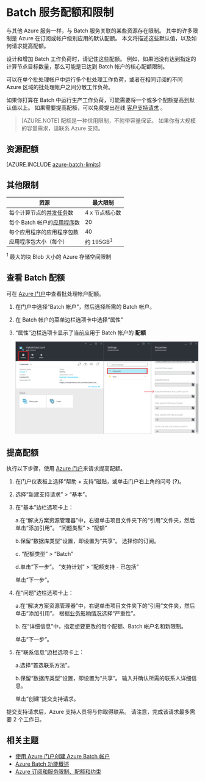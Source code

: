 <properties
    pageTitle="Azure Batch 服务配额和限制 | Azure"
    description="了解默认的 Azure Batch 配额、限制和约束，以及如何请求提高配额"
    services="batch"
    documentationcenter=""
    author="tamram"
    manager="timlt"
    editor="" />
<tags
    ms.assetid="28998df4-8693-431d-b6ad-974c2f8db5fb"
    ms.service="batch"
    ms.workload="big-compute"
    ms.tgt_pltfrm="na"
    ms.devlang="na"
    ms.topic="article"
    ms.date="03/24/2017"
    wacn.date="05/15/2017"
    ms.author="tamram"
    ms.custom="H1Hack27Feb2017"
    ms.translationtype="Human Translation"
    ms.sourcegitcommit="457fc748a9a2d66d7a2906b988e127b09ee11e18"
    ms.openlocfilehash="d87d4761c7b83b6f107e12b924281660d6b033f3"
    ms.contentlocale="zh-cn"
    ms.lasthandoff="05/05/2017" />

# <a name="batch-service-quotas-and-limits"></a>Batch 服务配额和限制

与其他 Azure 服务一样，与 Batch 服务关联的某些资源存在限制。 其中的许多限制是 Azure 在订阅或帐户级别应用的默认配额。 本文将描述这些默认值，以及如何请求提高配额。

设计和增加 Batch 工作负荷时，请记住这些配额。 例如，如果池没有达到指定的计算节点目标数量，那么可能是已达到 Batch 帐户的核心配额限制。

可以在单个批处理帐户中运行多个批处理工作负荷，或者在相同订阅的不同 Azure 区域的批处理帐户之间分散工作负荷。

如果你打算在 Batch 中运行生产工作负荷，可能需要将一个或多个配额提高到默认值以上。 如果需要提高配额，可以免费提出在线 [客户支持请求](#increase-a-quota) 。

> [AZURE.NOTE]
> 配额是一种信用限制，不附带容量保证。 如果你有大规模的容量需求，请联系 Azure 支持。
> 
> 

## <a name="resource-quotas"></a>资源配额
[AZURE.INCLUDE [azure-batch-limits](../../includes/azure-batch-limits.md)]

## <a name="other-limits"></a>其他限制
| **资源** | **最大限制** |
| --- | --- |
| 每个计算节点的[并发任务](/documentation/articles/batch-parallel-node-tasks/)数 |4 x 节点核心数 |
| 每个 Batch 帐户的[应用程序](/documentation/articles/batch-application-packages/)数 |20 |
| 每个应用程序的应用程序包数 |40 |
| 应用程序包大小（每个） |约 195GB<sup>1</sup> |

<sup>1</sup> 最大的块 Blob 大小的 Azure 存储空间限制

## <a name="view-batch-quotas"></a>查看 Batch 配额
可在 [Azure 门户][portal]中查看批处理帐户配额。

1. 在门户中选择“Batch 帐户”，然后选择所需的 Batch 帐户。
2. 在 Batch 帐户的菜单边栏选项卡中选择“属性”
3. “属性”边栏选项卡显示了当前应用于 Batch 帐户的 **配额**
   
    ![Batch 帐户配额][account_quotas]

## <a name="increase-a-quota"></a>提高配额
执行以下步骤，使用 [Azure 门户][portal]来请求提高配额。

1. 在门户仪表板上选择“帮助 + 支持”磁贴，或单击门户右上角的问号 (**?**)。
2. 选择“新建支持请求” > “基本”。
3. 在“基本”边栏选项卡上：
   
    a.在“解决方案资源管理器”中，右键单击项目文件夹下的“引用”文件夹，然后单击“添加引用”。 “问题类型” > “配额”
   
    b.保留“数据库类型”设置，即设置为“共享”。 选择你的订阅。
   
    c. “配额类型” > “Batch”
   
    d.单击“下一步”。 “支持计划” > “配额支持 - 已包括”
   
    单击“下一步”。
4. 在“问题”边栏选项卡上：
   
    a.在“解决方案资源管理器”中，右键单击项目文件夹下的“引用”文件夹，然后单击“添加引用”。 根据[业务影响情况][support_sev]选择“严重性”。
   
    b. 在“详细信息”中，指定想要更改的每个配额、Batch 帐户名和新限制。
   
    单击“下一步”。
5. 在“联系信息”边栏选项卡上：
   
    a.选择“首选联系方法”。
   
    b.保留“数据库类型”设置，即设置为“共享”。 输入并确认所需的联系人详细信息。
   
    单击“创建”提交支持请求。

提交支持请求后，Azure 支持人员将与你取得联系。 请注意，完成该请求最多需要 2 个工作日。

## <a name="related-topics"></a>相关主题
- [使用 Azure 门户创建 Azure Batch 帐户](/documentation/articles/batch-account-create-portal/)
- [Azure Batch 功能概述](/documentation/articles/batch-api-basics/)
- [Azure 订阅和服务限制、配额和约束](/documentation/articles/azure-subscription-service-limits/)

[portal]: https://portal.azure.cn
[portal_classic_increase]: https://azure.microsoft.com/zh-cn/blog/2014/06/04/azure-limits-quotas-increase-requests/
[support_sev]: http://aka.ms/supportseverity

[account_quotas]: ./media/batch-quota-limit/accountquota_portal.PNG

<!---Update_Description: wording update -->